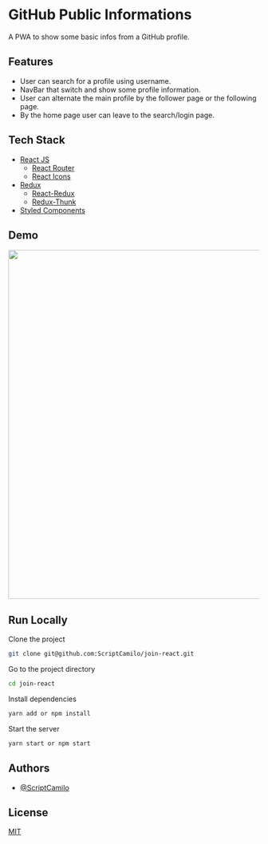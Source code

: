 
# GitHub Public Informations

A PWA to show some basic infos from a GitHub profile.


## Features

- User can search for a profile using username.
- NavBar that switch and show some profile information.
- User can alternate the main profile by the follower page or the following page.
- By the home page user can leave to the search/login page.

  
## Tech Stack

* [React JS](https://reactjs.org)
    * [React Router](https://reactrouter.com/)
    * [React Icons](https://react-icons.github.io/react-icons/)
* [Redux](https://redux.js.org/)
    * [React-Redux](https://react-redux.js.org/)
    * [Redux-Thunk](https://github.com/reduxjs/redux-thunk)
* [Styled Components](https://styled-components.com)

  
## Demo

<p align="center">
  <img src="src/assets/readme/githubprofile.gif" height="700"/>
</p>

  
## Run Locally

Clone the project

```bash
git clone git@github.com:ScriptCamilo/join-react.git
```

Go to the project directory

```bash
cd join-react
```

Install dependencies

```bash
yarn add or npm install
```

Start the server

```bash
yarn start or npm start
```

  
## Authors

- [@ScriptCamilo](https://www.github.com/scriptcamilo)

## License

[MIT](https://choosealicense.com/licenses/mit/)

 
